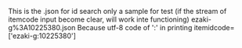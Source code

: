 This is the .json for id search
only a sample for test (if the stream of itemcode input become clear, will work inte functioning)
ezaki-g%3A10225380.json
Because utf-8 code of ':' in printing
itemidcode=['ezaki-g:10225380']
